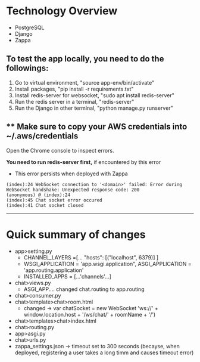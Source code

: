 # Technology Overview
- PostgreSQL
- Django
- Zappa


## To test the app locally, you need to do the followings:

1. Go to virtual environment, "source app-env/bin/activate"
2. Install packages, "pip install -r requirements.txt" 
3. Install redis-server for websocket, "sudo apt install redis-server"
4. Run the redis server in a terminal, "redis-server"
5. Run the Django in other terminal, "python manage.py runserver"

** Make sure to copy your AWS credentials into ~/.aws/credentials
-------------------------------------------------------------------------------
Open the Chrome console to inspect errors.

**You need to run redis-server first,** if encountered by this error

*  This error persists when deployed with Zappa

```
(index):24 WebSocket connection to '<domain>' failed: Error during WebSocket handshake: Unexpected response code: 200
(anonymous) @ (index):24
(index):45 Chat socket error occured
(index):41 Chat socket closed
```



-------------------------------------------------------------------------------
# Quick summary of changes
* app>setting.py
    * CHANNEL_LAYERS =[... "hosts": [("localhost", 6379)] ]   
    * WSGI_APPLICATION = 'app.wsgi.application", ASGI_APPLICATION = 'app.routing.application'
    * INSTALLED_APPS = [...'channels'...]
* chat>views.py
    * ASGI_APP.... changed chat.routing to app.routing
* chat>consumer.py
* chat>template>chat>room.html
    * changed -> var chatSocket = new WebSocket 'ws://' + window.location.host + '/ws/chat/' + roomName + '/')
* chat>templates>chat>index.html
* chat>routing.py 
* app>asgi.py
* chat>urls.py
* zappa_settings.json -> timeout set to 300 seconds (becayse, when deployed, registering a user takes a long timm and causes timeout error)
